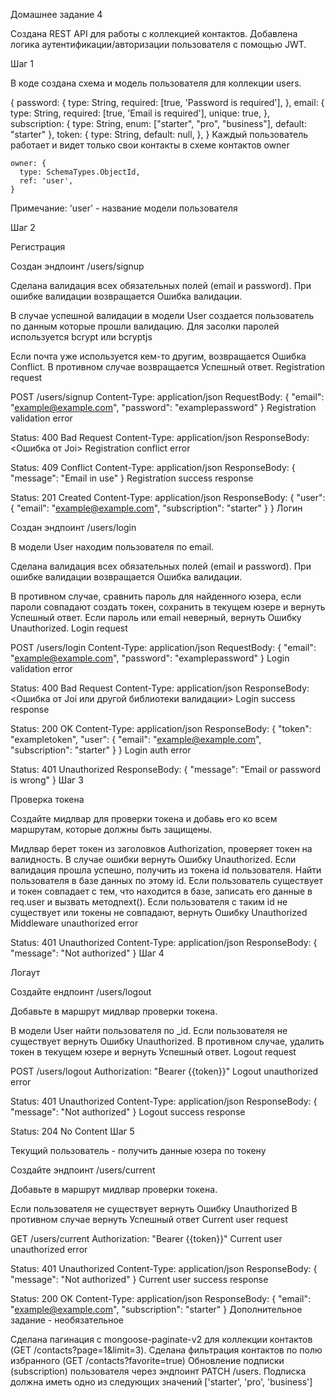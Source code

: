 Домашнее задание 4


Создана REST API для работы с коллекцией контактов. Добавлена логика аутентификации/авторизации пользователя с помощью JWT.

Шаг 1

В коде создана схема и модель пользователя для коллекции users.

{
  password: {
    type: String,
    required: [true, 'Password is required'],
  },
  email: {
    type: String,
    required: [true, 'Email is required'],
    unique: true,
  },
  subscription: {
    type: String,
    enum: ["starter", "pro", "business"],
    default: "starter"
  },
  token: {
    type: String,
    default: null,
  },
}
Каждый пользователь работает и видет только свои контакты в схеме контактов owner

    owner: {
      type: SchemaTypes.ObjectId,
      ref: 'user',
    }
Примечание: 'user' - название модели пользователя

Шаг 2

Регистрация

Создан эндпоинт /users/signup

Сделана валидация всех обязательных полей (email и password). При ошибке валидации возвращается Ошибка валидации.

В случае успешной валидации в модели User создается пользователь по данным которые прошли валидацию. Для засолки паролей используется bcrypt или bcryptjs

Если почта уже используется кем-то другим, возвращается Ошибка Conflict.
В противном случае возвращается Успешный ответ.
Registration request

POST /users/signup
Content-Type: application/json
RequestBody: {
  "email": "example@example.com",
  "password": "examplepassword"
}
Registration validation error

Status: 400 Bad Request
Content-Type: application/json
ResponseBody: <Ошибка от Joi>
Registration conflict error

Status: 409 Conflict
Content-Type: application/json
ResponseBody: {
  "message": "Email in use"
}
Registration success response

Status: 201 Created
Content-Type: application/json
ResponseBody: {
  "user": {
    "email": "example@example.com",
    "subscription": "starter"
  }
}
Логин

Создан эндпоинт /users/login

В модели User находим пользователя по email.

Сделана валидация всех обязательных полей (email и password). При ошибке валидации возвращается Ошибка валидации.

В противном случае, сравнить пароль для найденного юзера, если пароли совпадают создать токен, сохранить в текущем юзере и вернуть Успешный ответ.
Если пароль или email неверный, вернуть Ошибку Unauthorized.
Login request

POST /users/login
Content-Type: application/json
RequestBody: {
  "email": "example@example.com",
  "password": "examplepassword"
}
Login validation error

Status: 400 Bad Request
Content-Type: application/json
ResponseBody: <Ошибка от Joi или другой библиотеки  валидации>
Login success response

Status: 200 OK
Content-Type: application/json
ResponseBody: {
  "token": "exampletoken",
  "user": {
    "email": "example@example.com",
    "subscription": "starter"
  }
}
Login auth error

Status: 401 Unauthorized
ResponseBody: {
  "message": "Email or password is wrong"
}
Шаг 3

Проверка токена

Создайте мидлвар для проверки токена и добавь его ко всем маршрутам, которые должны быть защищены.

Мидлвар берет токен из заголовков Authorization, проверяет токен на валидность.
В случае ошибки вернуть Ошибку Unauthorized.
Если валидация прошла успешно, получить из токена id пользователя. Найти пользователя в базе данных по этому id.
Если пользователь существует и токен совпадает с тем, что находится в базе, записать его данные в req.user и вызвать методnext().
Если пользователя с таким id не существует или токены не совпадают, вернуть Ошибку Unauthorized
Middleware unauthorized error

Status: 401 Unauthorized
Content-Type: application/json
ResponseBody: {
  "message": "Not authorized"
}
Шаг 4

Логаут

Создайте ендпоинт /users/logout

Добавьте в маршрут мидлвар проверки токена.

В модели User найти пользователя по _id.
Если пользователя не существует вернуть Ошибку Unauthorized.
В противном случае, удалить токен в текущем юзере и вернуть Успешный ответ.
Logout request

POST /users/logout
Authorization: "Bearer {{token}}"
Logout unauthorized error

Status: 401 Unauthorized
Content-Type: application/json
ResponseBody: {
  "message": "Not authorized"
}
Logout success response

Status: 204 No Content
Шаг 5

Текущий пользователь - получить данные юзера по токену

Создайте эндпоинт /users/current

Добавьте в маршрут мидлвар проверки токена.

Если пользователя не существует вернуть Ошибку Unauthorized
В противном случае вернуть Успешный ответ
Current user request

GET /users/current
Authorization: "Bearer {{token}}"
Current user unauthorized error

Status: 401 Unauthorized
Content-Type: application/json
ResponseBody: {
  "message": "Not authorized"
}
Current user success response

Status: 200 OK
Content-Type: application/json
ResponseBody: {
  "email": "example@example.com",
  "subscription": "starter"
}
Дополнительное задание - необязательное

Сделана пагинация с mongoose-paginate-v2 для коллекции контактов (GET /contacts?page=1&limit=3).
Сделана фильтрация контактов по полю избранного (GET /contacts?favorite=true)
Обновление подписки (subscription) пользователя через эндпоинт PATCH /users. Подписка должна иметь одно из следующих значений ['starter', 'pro', 'business']